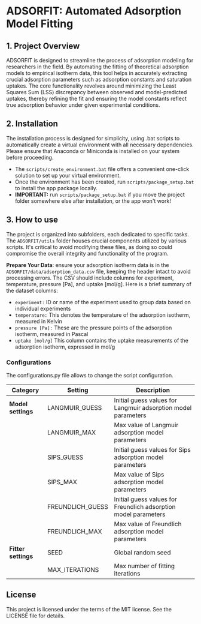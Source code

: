 # ADSORFIT: Automated Adsorption Model Fitting

## 1. Project Overview
ADSORFIT is designed to streamline the process of adsorption modeling for researchers in the field. By automating the fitting of theoretical adsorption models to empirical isotherm data, this tool helps in accurately extracting crucial adsorption parameters such as adsorption constants and saturation uptakes. The core functionality revolves around minimizing the Least Squares Sum (LSS) discrepancy between observed and model-predicted uptakes, thereby refining the fit and ensuring the model constants reflect true adsorption behavior under given experimental conditions.

## 2. Installation 
The installation process is designed for simplicity, using .bat scripts to automatically create a virtual environment with all necessary dependencies. Please ensure that Anaconda or Miniconda is installed on your system before proceeding.

- The `scripts/create_environment.bat` file offers a convenient one-click solution to set up your virtual environment.
- Once the environment has been created, run `scripts/package_setup.bat` to install the app package locally.
- **IMPORTANT:** run `scripts/package_setup.bat` if you move the project folder somewhere else after installation, or the app won't work! 

## 3. How to use
The project is organized into subfolders, each dedicated to specific tasks. The `ADSORFIT/utils` folder houses crucial components utilized by various scripts. It's critical to avoid modifying these files, as doing so could compromise the overall integrity and functionality of the program.

**Prepare Your Data**: ensure your adsorption isotherm data is in the `ADSORFIT/data/adsorption_data.csv` file, keeping the header intact to avoid processing errors. The CSV should include columns for experiment, temperature, pressure [Pa], and uptake [mol/g]. Here is a brief summary of the dataset columns:

- `experiment:` ID or name of the experiment used to group data based on individual experiments
- `temperature:` This denotes the temperature of the adsorption isotherm, measured in Kelvin
- `pressure [Pa]:` These are the pressure points of the adsorption isotherm, measured in Pascal
- `uptake [mol/g]` This column contains the uptake measurements of the adsorption isotherm, expressed in mol/g

### Configurations
The configurations.py file allows to change the script configuration. 

| Category            | Setting          | Description                                                     |
|-------------------- |------------------|-----------------------------------------------------------------|
| **Model settings**  | LANGMUIR_GUESS   | Initial guess values for Langmuir adsorption model parameters   |
|                     | LANGMUIR_MAX     | Max value of Langmuir adsorption model parameters               |
|                     | SIPS_GUESS       | Initial guess values for Sips adsorption model parameters       |
|                     | SIPS_MAX         | Max value of Sips adsorption model parameters                   |
|                     | FREUNDLICH_GUESS | Initial guess values for Freundlich adsorption model parameters |
|                     | FREUNDLICH_MAX   | Max value of Freundlich adsorption model parameters             |
| **Fitter settings** | SEED             | Global random seed                                              |
|                     | MAX_ITERATIONS   | Max number of fitting iterations                                | 

## License
This project is licensed under the terms of the MIT license. See the LICENSE file for details.



